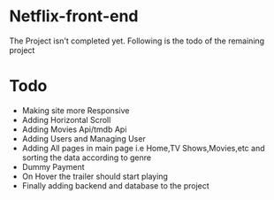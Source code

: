 # Netflix-front-end

The Project isn't completed yet. Following is the todo of the remaining project 

# Todo
* Making site more Responsive
* Adding Horizontal Scroll
* Adding Movies Api/tmdb Api 
* Adding Users and Managing User
* Adding All pages in main page i.e Home,TV Shows,Movies,etc and sorting the data according to genre
* Dummy Payment
* On Hover the trailer should start playing
* Finally adding backend and database to the project

